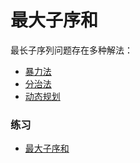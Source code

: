 # 最大子序和

最长子序列问题存在多种解法：

- [暴力法](./brute-force.md)
- [分治法](./divide-and-conquer.md)
- [动态规划](./dp.md)

### 练习

- [最大子序和](https://leetcode-cn.com/problems/maximum-subarray/)
